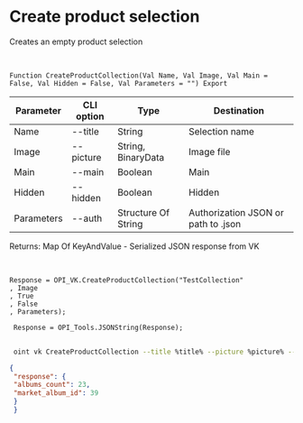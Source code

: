 ﻿---
sidebar_position: 3
---

# Create product selection
 Creates an empty product selection


<br/>


`Function CreateProductCollection(Val Name, Val Image, Val Main = False, Val Hidden = False, Val Parameters = "") Export`

 | Parameter | CLI option | Type | Destination |
 |-|-|-|-|
 | Name | --title | String | Selection name |
 | Image | --picture | String, BinaryData | Image file |
 | Main | --main | Boolean | Main |
 | Hidden | --hidden | Boolean | Hidden |
 | Parameters | --auth | Structure Of String | Authorization JSON or path to .json |

 
 Returns: Map Of KeyAndValue - Serialized JSON response from VK

<br/>




```bsl title="Code example"
Response = OPI_VK.CreateProductCollection("TestCollection"
, Image
, True
, False
, Parameters);
 
 Response = OPI_Tools.JSONString(Response);
```
	


```sh title="CLI command example"
 
 oint vk CreateProductCollection --title %title% --picture %picture% --main %main% --hidden %hidden% --auth %auth%

```

```json title="Result"
{
 "response": {
 "albums_count": 23,
 "market_album_id": 39
 }
 }
```

